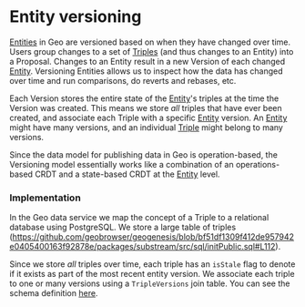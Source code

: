 # Entity versioning

[Entities](01-entities.md) in Geo are versioned based on when they have changed over time. Users group changes to a set of [Triples](02-triples.md) (and thus changes to an Entity) into a Proposal. Changes to an Entity result in a new Version of each changed [Entity](01-entities.md). Versioning Entities allows us to inspect how the data has changed over time and run comparisons, do reverts and rebases, etc.

Each Version stores the entire state of the [Entity](01-entities.md)'s triples at the time the Version was created. This means we store _all_ triples that have ever been created, and associate each Triple with a specific [Entity](01-entities.md) version. An [Entity](01-entities.md) might have many versions, and an individual [Triple](02-triples.md) might belong to many versions.

Since the data model for publishing data in Geo is operation-based, the Versioning model essentially works like a combination of an operations-based CRDT and a state-based CRDT at the [Entity](01-entities.md) level.

[](./images/versioning.png)

### Implementation

In the Geo data service we map the concept of a Triple to a relational database using PostgreSQL. We store a large table of triples (https://github.com/geobrowser/geogenesis/blob/bf51df1309f412de957942e0405400163f92878e/packages/substream/src/sql/initPublic.sql#L112).

Since we store _all_ triples over time, each triple has an `isStale` flag to denote if it exists as part of the most recent entity version. We associate each triple to one or many versions using a `TripleVersions` join table. You can see the schema definition [here](https://github.com/geobrowser/geogenesis/blob/bf51df1309f412de957942e0405400163f92878e/packages/substream/src/sql/initPublic.sql#L168).
